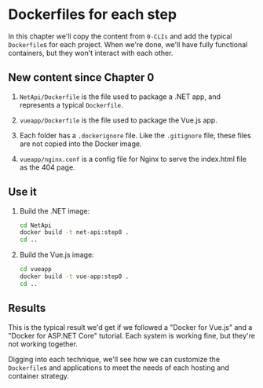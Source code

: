 Dockerfiles for each step
=========================

In this chapter we'll copy the content from `0-CLIs` and add the typical `Dockerfile`s for each project.  When we're done, we'll have fully functional containers, but they won't interact with each other.

New content since Chapter 0
---------------------------

1. `NetApi/Dockerfile` is the file used to package a .NET app, and represents a typical `Dockerfile`.

2. `vueapp/Dockerfile` is the file used to package the Vue.js app.

3. Each folder has a `.dockerignore` file. Like the `.gitignore` file, these files are not copied into the Docker image.

4. `vueapp/nginx.conf` is a config file for Nginx to serve the index.html file as the 404 page.


Use it
------

1. Build the .NET image:

   ```bash
   cd NetApi
   docker build -t net-api:step0 .
   cd ..
   ```

2. Build the Vue.js image:

   ```bash
   cd vueapp
   docker build -t vue-app:step0 .
   cd ..
   ```

Results
-------

This is the typical result we'd get if we followed a "Docker for Vue.js" and a "Docker for ASP.NET Core" tutorial.  Each system is working fine, but they're not working together.

Digging into each technique, we'll see how we can customize the `Dockerfile`s and applications to meet the needs of each hosting and container strategy.
